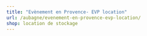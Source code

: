```yaml
---
title: "Evènement en Provence- EVP location"
url: /aubagne/evenement-en-provence-evp-location/
shop: location de stockage
---
```

